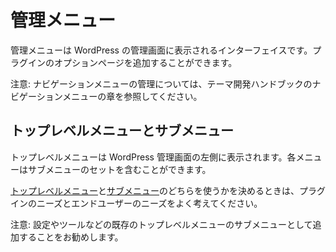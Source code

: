 <!--
# Administration Menus
-->
# 管理メニュー

<!--
Administration Menus are the interfaces displayed in WordPress Administration. They allow you to add option pages for your plugin.
-->
管理メニューは WordPress の管理画面に表示されるインターフェイスです。プラグインのオプションページを追加することができます。

<!--
Note:  
For information on managing Navigation Menus, see the Navigation Menus chapter of the Theme Developer Handbook.
-->
注意:
ナビゲーションメニューの管理については、テーマ開発ハンドブックのナビゲーションメニューの章を参照してください。

<!--
## Top-Level Menus and Sub-Menus
-->
## トップレベルメニューとサブメニュー

<!--
The Top-level menus are rendered along the left side of the WordPress Administration. Each menu may contain a set of Sub-menus.
-->
トップレベルメニューは WordPress 管理画面の左側に表示されます。各メニューはサブメニューのセットを含むことができます。

<!--
When deciding between [Top-level menus](https://developer.wordpress.org/plugins/administration-menus/top-level-menus/) and [Sub-menus](https://developer.wordpress.org/plugins/administration-menus/sub-menus/) think carefully about the needs of your plugin as well as the needs of your end users.
-->
[トップレベルメニュー](https://developer.wordpress.org/plugins/administration-menus/top-level-menus/)と[サブメニュー](https://developer.wordpress.org/plugins/administration-menus/sub-menus/)のどちらを使うかを決めるときは、プラグインのニーズとエンドユーザーのニーズをよく考えてください。

<!--
Alert:  
We recommend developers with a single option page to add it as Sub-menu to one of the existing Top-level menus; such as Settings or Tools.
-->
注意:
設定やツールなどの既存のトップレベルメニューのサブメニューとして追加することをお勧めします。

